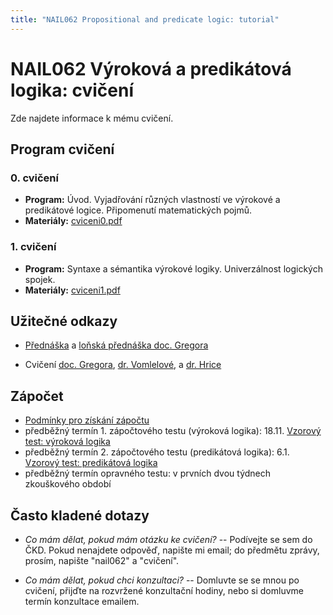 ```yaml
---
title: "NAIL062 Propositional and predicate logic: tutorial"
---
```


# NAIL062 Výroková a predikátová logika: cvičení

Zde najdete informace k mému cvičení.

## Program cvičení


### 0. cvičení

* **Program:** Úvod. Vyjadřování různých vlastností ve výrokové a predikátové logice. Připomenutí matematických pojmů.
* **Materiály:** [cviceni0.pdf](files/cviceni0.pdf)

### 1. cvičení
* **Program:** Syntaxe a sémantika výrokové logiky. Univerzálnost logických spojek.
* **Materiály:** [cviceni1.pdf](files/cviceni1.pdf)


## Užitečné odkazy

* [Přednáška](https://jbulin.github.io/teaching/fall/nail062/) a [loňská přednáška doc. Gregora](http://ktiml.mff.cuni.cz/~gregor/logika/index.html)

* Cvičení [doc. Gregora](http://ktiml.mff.cuni.cz/~gregor/logika2019/cviceni.html), [dr. Vomlelové](http://ktiml.mff.cuni.cz/~marta/logika.html), a [dr. Hrice](http://ktiml.mff.cuni.cz/~hric/vyuka/prikl_vpl.htm)


## Zápočet

* [Podmínky pro získání zápočtu](files/zapocet.txt)
* předběžný termín 1. zápočtového testu (výroková logika): 18.11. [Vzorový test: výroková logika](files/vzorovy-test-vyrokova-logika.pdf)
* předběžný termín 2. zápočtového testu (predikátová logika): 6.1. [Vzorový test: predikátová logika](files/vzorovy-test-predikatova-logika.pdf)
* předběžný termín opravného testu: v prvních dvou týdnech zkouškového období


## Často kladené dotazy

* _Co mám dělat, pokud mám otázku ke cvičení?_ -- Podívejte se sem do ČKD. Pokud nenajdete odpověď, napište mi email; do předmětu zprávy, prosím, napište "nail062" a "cvičení".

* _Co mám dělat, pokud chci konzultaci?_ -- Domluvte se se mnou po cvičení, přijďte na rozvržené konzultační hodiny, nebo si domluvme termín konzultace emailem.
